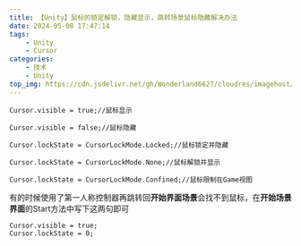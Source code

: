 ```yaml
---
title: 【Unity】鼠标的锁定解锁，隐藏显示，跳转场景鼠标隐藏解决办法
date: 2024-05-08 17:47:14
tags:
    - Unity
    - Cursor
categories:
    - 技术
    - Unity
top_img: https://cdn.jsdelivr.net/gh/Wonderland6627/cloudres/imagehost/07393c4437cc5e0cb7589e9194807fedd2cd0a3c.jpg
---
```


```
Cursor.visible = true;//鼠标显示

Cursor.visible = false;//鼠标隐藏

Cursor.lockState = CursorLockMode.Locked;//鼠标锁定并隐藏

Cursor.lockState = CursorLockMode.None;//鼠标解锁并显示

Cursor.lockState = CursorLockMode.Confined;//鼠标限制在Game视图
```

有的时候使用了第一人称控制器再跳转回**开始界面场景**会找不到鼠标，在**开始场景界面**的Start方法中写下这两句即可
```
Cursor.visible = true;
Cursor.lockState = 0;
```
